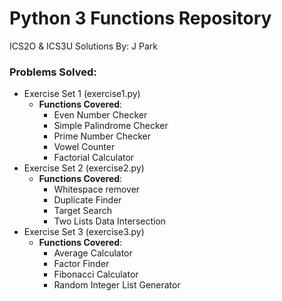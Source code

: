 # Python 3 Functions Repository

ICS2O & ICS3U Solutions
By: J Park

### Problems Solved:
- Exercise Set 1 (exercise1.py)
    - **Functions Covered**:
        - Even Number Checker
        - Simple Palindrome Checker
        - Prime Number Checker
        - Vowel Counter
        - Factorial Calculator
- Exercise Set 2 (exercise2.py)
    - **Functions Covered**:
        - Whitespace remover
        - Duplicate Finder
        - Target Search
        - Two Lists Data Intersection
- Exercise Set 3 (exercise3.py)
    - **Functions Covered**:
        - Average Calculator
        - Factor Finder
        - Fibonacci Calculator
        - Random Integer List Generator
